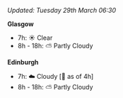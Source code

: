 *Updated: Tuesday 29th March 06:30*

**Glasgow**

* 7h: :sunny: Clear
* 8h - 18h: :partly_sunny: Partly Cloudy

**Edinburgh**

* 7h: :cloud: Cloudy [:foggy: as of 4h]
* 8h - 18h: :partly_sunny: Partly Cloudy
